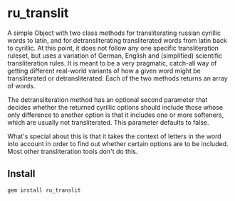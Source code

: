 # ru_translit

A simple Object with two class methods for transliterating russian cyrillic words to latin,
and for detransliterating transliterated words from latin back to cyrillic. At this point,
it does not follow any one specific transliteration ruleset, but uses a variation of German,
English and (simplified) scientific transliteration rules. It is meant to be a very pragmatic, catch-all
way of getting different real-world variants of how a given word might be transliterated or detransliterated.
Each of the two methods returns an array of words.

The detransliteration method has an optional second parameter that decides whether the returned
cyrillic options should include those whose only difference to another option is that it includes one
or more softeners, which are usually not transliterated. This parameter defaults to false.

What's special about this is that it takes the context of letters in the word into account in order to find out
whether certain options are to be included. Most other transliteration tools don't do this.

## Install

    gem install ru_translit
